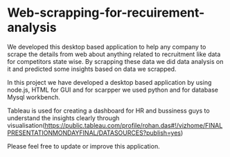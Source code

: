 # Web-scrapping-for-recuirement-analysis

We developed this desktop based application to help any company to scrape the details from web about anything related to recruitment like data for competitors state wise. By scrapping these data we did data analysis on it and predicted some insights based on data we scrapped.

In this project we have developed a desktop based application by using node.js, HTML for GUI and for scarpper we used python and for database Mysql workbench.

Tableau is used for creating a dashboard for HR and bussiness guys to understand the insights clearly through visualisation(https://public.tableau.com/profile/rohan.das#!/vizhome/FINALPRESENTATIONMONDAYFINAL/DATASOURCES?publish=yes)

Please feel free to update or improve this application.
